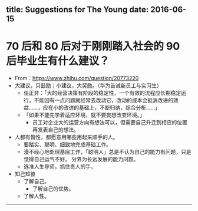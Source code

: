 title: Suggestions for The Young
date: 2016-06-15
---

# 70 后和 80 后对于刚刚踏入社会的 90 后毕业生有什么建议？

- From：<https://www.zhihu.com/question/20773220>
- 大建议，只鼓励；小建议，大奖励。（华为告诫新员工与实习生）
    - 任正非：「大的经营决策有阶段的稳定性，一个有效的流程应长期稳定运行，不能因有一点问题就经常去改动它，改动的成本会抵消改进的效益……，应在小的改进的基础上，不断归纳，综合分析……」
    - 「如果不能先学着适应环境，就不要妄想改变环境。」
        - 员工对企业大的运营方向有想法可以，但需要自己升迁到相应的位置再发表自己的想法。
- 人都有惰性，都愿意用哪些用起来顺手的人。
    - 要踏实、聪明、细致地完成基础工作。
    - 漫不经心地处理基层工作，「聪明人」总是不认为自己的能力有问题，只是觉得自己运气不好。
        分界为长远发展的能力问题。
    - 选准人生导师，抓住贵人的手。
- 知己知彼
    - 了解自己。
        - 了解自己的优势。
    - 了解人性。

---
